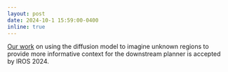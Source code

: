 ```yaml
---
layout: post
date: 2024-10-1 15:59:00-0400
inline: true
---
```

[Our work](https://arxiv.org/pdf/2409.11604) on using the diffusion model to imagine unknown regions to provide more
informative context for the downstream planner is accepted by IROS 2024.